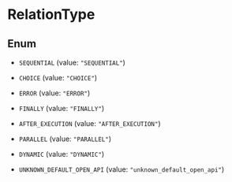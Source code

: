 

# RelationType

## Enum


* `SEQUENTIAL` (value: `"SEQUENTIAL"`)

* `CHOICE` (value: `"CHOICE"`)

* `ERROR` (value: `"ERROR"`)

* `FINALLY` (value: `"FINALLY"`)

* `AFTER_EXECUTION` (value: `"AFTER_EXECUTION"`)

* `PARALLEL` (value: `"PARALLEL"`)

* `DYNAMIC` (value: `"DYNAMIC"`)

* `UNKNOWN_DEFAULT_OPEN_API` (value: `"unknown_default_open_api"`)



